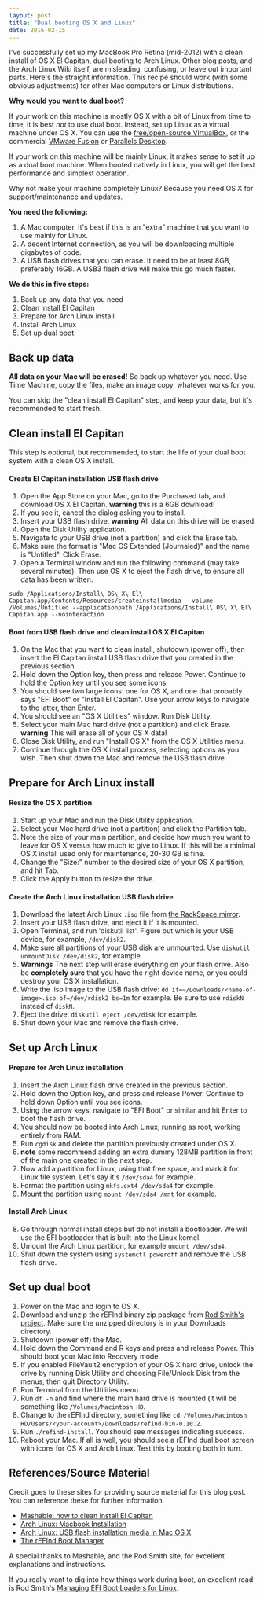 ```yaml
---
layout: post
title: "Dual booting OS X and Linux"
date: 2016-02-15
---
```


I've successfully set up my MacBook Pro Retina (mid-2012) with a clean install of OS X El Capitan, dual booting to Arch Linux.
Other blog posts, and the Arch Linux Wiki itself, are misleading, confusing, or leave out important parts.
Here's the straight information. This recipe should work (with some obvious adjustments) for other Mac computers or Linux distributions.

**Why would you want to dual boot?**

If your work on this machine is mostly OS X with a bit of Linux from time to time, it is best *not* to use dual boot.
Instead, set up Linux as a virtual machine under OS X. You can use the [free/open-source VirtualBox](http://virtualbox.org),
or the commercial [VMware Fusion](https://www.vmware.com/products/fusion) or [Parallels Desktop](http://www.parallels.com/products/desktop/).

If your work on this machine will be mainly Linux, it makes sense to set it up as a dual boot machine. 
When booted natively in Linux, you will get the best performance and simplest operation.

Why not make your machine completely Linux? Because you need OS X for support/maintenance and updates.

**You need the following:**

1. A Mac computer. It's best if this is an "extra" machine that you want to use mainly for Linux.
2. A decent Internet connection, as you will be downloading multiple gigabytes of code.
3. A USB flash drives that you can erase. It need to be at least 8GB, preferably 16GB. A USB3 flash drive will make this go much faster.

**We do this in five steps:**

1. Back up any data that you need
1. Clean install El Capitan
2. Prepare for Arch Linux install
3. Install Arch Linux
4. Set up dual boot

## Back up data

**All data on your Mac will be erased!** So back up whatever you need. Use Time Machine, copy the files, make an image copy, whatever works for you.

You can skip the "clean install El Capitan" step, and keep your data, but it's recommended to start fresh.

## Clean install El Capitan

This step is optional, but recommended, to start the life of your dual boot system with a clean OS X install.

#### Create El Capitan installation USB flash drive

1. Open the App Store on your Mac, go to the Purchased tab, and download OS X El Capitan. **warning** this is a 6GB download!
2. If you see it, cancel the dialog asking you to install.
3. Insert your USB flash drive. **warning** All data on this drive will be erased.
4. Open the Disk Utility application.
5. Navigate to your USB drive (not a partition) and click the Erase tab.
6. Make sure the format is "Mac OS Extended (Journaled)" and the name is "Untitled". Click Erase.
7. Open a Terminal window and run the following command (may take several minutes). Then use OS X to eject the flash drive, to ensure all data has been written. 

`sudo /Applications/Install\ OS\ X\ El\ Capitan.app/Contents/Resources/createinstallmedia --volume /Volumes/Untitled --applicationpath /Applications/Install\ OS\ X\ El\ Capitan.app --nointeraction`

#### Boot from USB flash drive and clean install OS X El Capitan

1. On the Mac that you want to clean install, shutdown (power off), then insert the El Capitan install USB flash drive that you created in the previous section.
2. Hold down the Option key, then press and release Power. Continue to hold the Option key until you see some icons.
3. You should see two large icons: one for OS X, and one that probably says "EFI Boot" or "Install El Capitan". Use your arrow keys to navigate to the latter, then Enter.
4. You should see an "OS X Utilities" window. Run Disk Utility.
5. Select your main Mac hard drive (not a partition) and click Erase. **warning** This will erase all of your OS X data!
6. Close Disk Utility, and run "Install OS X" from the OS X Utilities menu.
7. Continue through the OS X install process, selecting options as you wish. Then shut down the Mac and remove the USB flash drive.

## Prepare for Arch Linux install

#### Resize the OS X partition

1. Start up your Mac and run the Disk Utility application.
2. Select your Mac hard drive (not a partition) and click the Partition tab.
3. Note the size of your main partition, and decide how much you want to leave for OS X versus how much to give to Linux. If this will be a minimal OS X install used only for maintenance, 20-30 GB is fine.
4. Change the "Size:" number to the desired size of your OS X partition, and hit Tab. 
5. Click the Apply button to resize the drive.

#### Create the Arch Linux installation USB flash drive

1. Download the latest Arch Linux `.iso` file from [the RackSpace mirror](http://mirror.rackspace.com/archlinux/iso/latest/).
2. Insert your USB flash drive, and eject it if it is mounted.
3. Open Terminal, and run 'diskutil list'. Figure out which is your USB device, for example, `/dev/disk2`. 
4. Make sure all partitions of your USB disk are unmounted. Use `diskutil unmountDisk /dev/disk2`, for example.
5. **Warnings** The next step will erase everything on your flash drive. Also be **completely sure** that you have the right device name, or you could destroy your OS X installation.
6. Write the .iso image to the USB flash drive: `dd if=~/Downloads/<name-of-image>.iso of=/dev/rdisk2 bs=1m` for example. Be sure to use `rdiskN` instead of `diskN`.
7. Eject the drive: `diskutil eject /dev/disk` for example.
8. Shut down your Mac and remove the flash drive.

## Set up Arch Linux

#### Prepare for Arch Linux installation
 
1. Insert the Arch Linux flash drive created in the previous section.
1. Hold down the Option key, and press and release Power. Continue to hold down Option until you see icons.
2. Using the arrow keys, navigate to "EFI Boot" or similar and hit Enter to boot the flash drive.
3. You should now be booted into Arch Linux, running as root, working entirely from RAM. 
4. Run `cgdisk` and delete the partition previously created under OS X. 
5. **note** some recommend adding an extra dummy 128MB partition in front of the main one created in the next step.
5. Now add a partition for Linux, using that free space, and mark it for Linux file system. Let's say it's `/dev/sda4` for example.
6. Format the partition using `mkfs.ext4 /dev/sda4` for example.
7. Mount the partition using `mount /dev/sda4 /mnt` for example.

#### Install Arch Linux

8. Go through normal install steps but do not install a bootloader. We will use the EFI bootloader that is built into the Linux kernel.
9. Umount the Arch Linux partition, for example `umount /dev/sda4`.
10. Shut down the system using `systemctl poweroff` and remove the USB flash drive.

## Set up dual boot

1. Power on the Mac and login to OS X. 
2. Download and unzip the rEFInd binary zip package from [Rod Smith's project](http://www.rodsbooks.com/refind/getting.html). Make sure the unzipped directory is in your Downloads directory.
3. Shutdown (power off) the Mac.
4. Hold down the Command and R keys and press and release Power. This should boot your Mac into Recovery mode.
5. If you enabled FileVault2 encryption of your OS X hard drive, unlock the drive by running Disk Utility and choosing File/Unlock Disk from the menus, then quit Directory Utility.
6. Run Terminal from the Utilities menu. 
7. Run `df -h` and find where the main hard drive is mounted (it will be something like `/Volumes/Macintosh HD`.
8. Change to the rEFInd directory, something like `cd /Volumes/Macintosh HD/Users/<your-account>/Downloads/refind-bin-0.10.2`.
9. Run `./refind-install`. You should see messages indicating success.
10. Reboot your Mac. If all is well, you should see a rEFInd dual boot screen with icons for OS X and Arch Linux. Test this by booting both in turn.

## References/Source Material

Credit goes to these sites for providing source material for this blog post.
You can reference these for further information.

* [Mashable: how to clean install El Capitan](http://mashable.com/2015/10/01/clean-install-os-x-el-capitan)
* [Arch Linux: Macbook Installation](https://wiki.archlinux.org/index.php/MacBook#OS_X_with_Arch_Linux)
* [Arch Linux: USB flash installation media in Mac OS X](https://wiki.archlinux.org/index.php/USB_flash_installation_media#In_Mac_OS_X)
* [The rEFInd Boot Manager](http://www.rodsbooks.com/refind)

A special thanks to Mashable, and the Rod Smith site, for excellent explanations and instructions.

If you really want to dig into how things work during boot, an excellent read is Rod Smith's [Managing EFI Boot Loaders for Linux](http://www.rodsbooks.com/efi-bootloaders/index.html).